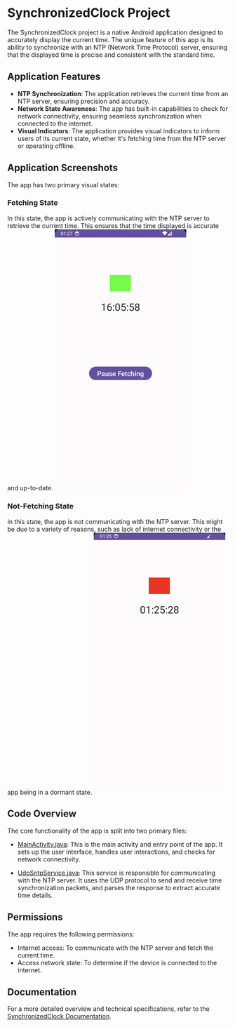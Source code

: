 # SynchronizedClock Project

The SynchronizedClock project is a native Android application designed to accurately display the current time. The unique feature of this app is its ability to synchronize with an NTP (Network Time Protocol) server, ensuring that the displayed time is precise and consistent with the standard time.

## Application Features

- **NTP Synchronization**: The application retrieves the current time from an NTP server, ensuring precision and accuracy.
- **Network State Awareness**: The app has built-in capabilities to check for network connectivity, ensuring seamless synchronization when connected to the internet.
- **Visual Indicators**: The application provides visual indicators to inform users of its current state, whether it's fetching time from the NTP server or operating offline.

## Application Screenshots

The app has two primary visual states:

### Fetching State
In this state, the app is actively communicating with the NTP server to retrieve the current time. This ensures that the time displayed is accurate and up-to-date.
<img src="images/application_systemtime_with_ntp.png" alt="Application Fetching" width="300"/>

### Not-Fetching State
In this state, the app is not communicating with the NTP server. This might be due to a variety of reasons, such as lack of internet connectivity or the app being in a dormant state.
<img src="images/application_no_internet_with_0_offset.png" alt="Application Not Fetching" width="300"/>

## Code Overview

The core functionality of the app is split into two primary files:

- [MainActivity.java](app/src/main/java/com/clockwise/synchronizedclock/MainActivity.java): This is the main activity and entry point of the app. It sets up the user interface, handles user interactions, and checks for network connectivity.

- [UdpSntpService.java](app/src/main/java/com/clockwise/synchronizedclock/UdpSntpService.java): This service is responsible for communicating with the NTP server. It uses the UDP protocol to send and receive time synchronization packets, and parses the response to extract accurate time details.

## Permissions

The app requires the following permissions:
- Internet access: To communicate with the NTP server and fetch the current time.
- Access network state: To determine if the device is connected to the internet.

## Documentation

For a more detailed overview and technical specifications, refer to the [SynchronizedClock Documentation](documentation/SynchronizedClock.pdf).
